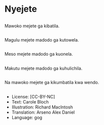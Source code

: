 # Nyejete

##
Mawoko mejete ga kibatila.

##
Magulu mejete madodo ga kutowela.

##
Meso mejete madodo ga kuonela.

##
Makutu mejete madodo ga kuhulichila.

##
Na mawoko mejete ga kikumbatila kwa wendo.

##
* License: [CC-BY-NC]
* Text: Carole Bloch
* Illustration: Richard MacIntosh
* Translation: Arseno Alex Daniel
* Language: gog
